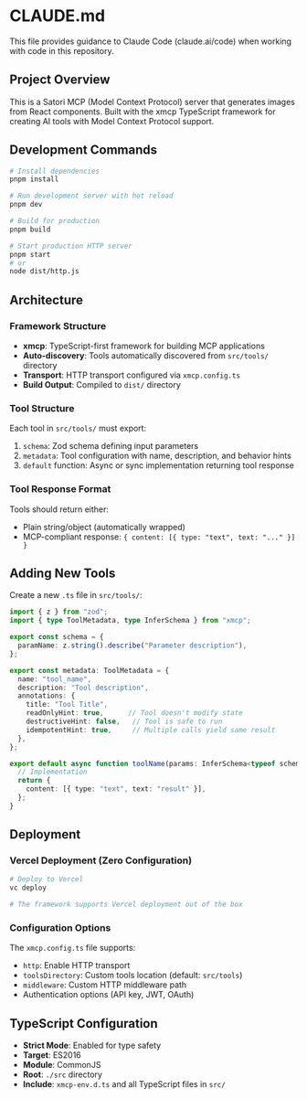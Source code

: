 # CLAUDE.md

This file provides guidance to Claude Code (claude.ai/code) when working with code in this repository.

## Project Overview

This is a Satori MCP (Model Context Protocol) server that generates images from React components. Built with the xmcp TypeScript framework for creating AI tools with Model Context Protocol support.

## Development Commands

```bash
# Install dependencies
pnpm install

# Run development server with hot reload
pnpm dev

# Build for production
pnpm build

# Start production HTTP server
pnpm start
# or
node dist/http.js
```

## Architecture

### Framework Structure
- **xmcp**: TypeScript-first framework for building MCP applications
- **Auto-discovery**: Tools automatically discovered from `src/tools/` directory
- **Transport**: HTTP transport configured via `xmcp.config.ts`
- **Build Output**: Compiled to `dist/` directory

### Tool Structure
Each tool in `src/tools/` must export:
1. `schema`: Zod schema defining input parameters
2. `metadata`: Tool configuration with name, description, and behavior hints
3. `default` function: Async or sync implementation returning tool response

### Tool Response Format
Tools should return either:
- Plain string/object (automatically wrapped)
- MCP-compliant response: `{ content: [{ type: "text", text: "..." }] }`

## Adding New Tools

Create a new `.ts` file in `src/tools/`:

```typescript
import { z } from "zod";
import { type ToolMetadata, type InferSchema } from "xmcp";

export const schema = {
  paramName: z.string().describe("Parameter description"),
};

export const metadata: ToolMetadata = {
  name: "tool_name",
  description: "Tool description",
  annotations: {
    title: "Tool Title",
    readOnlyHint: true,      // Tool doesn't modify state
    destructiveHint: false,   // Tool is safe to run
    idempotentHint: true,     // Multiple calls yield same result
  },
};

export default async function toolName(params: InferSchema<typeof schema>) {
  // Implementation
  return {
    content: [{ type: "text", text: "result" }],
  };
}
```

## Deployment

### Vercel Deployment (Zero Configuration)
```bash
# Deploy to Vercel
vc deploy

# The framework supports Vercel deployment out of the box
```

### Configuration Options
The `xmcp.config.ts` file supports:
- `http`: Enable HTTP transport
- `toolsDirectory`: Custom tools location (default: `src/tools`)
- `middleware`: Custom HTTP middleware path
- Authentication options (API key, JWT, OAuth)

## TypeScript Configuration

- **Strict Mode**: Enabled for type safety
- **Target**: ES2016
- **Module**: CommonJS
- **Root**: `./src` directory
- **Include**: `xmcp-env.d.ts` and all TypeScript files in `src/`